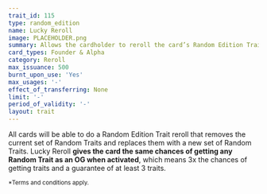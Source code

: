 ```yaml
---
trait_id: 115
type: random_edition
name: Lucky Reroll
image: PLACEHOLDER.png
summary: Allows the cardholder to reroll the card’s Random Edition Traits with the same chances as an OG.
card_types: Founder & Alpha
category: Reroll
max_issuance: 500
burnt_upon_use: 'Yes'
max_usages: '-'
effect_of_transferring: None
limit: '-'
period_of_validity: '-'
layout: trait
---
```



All cards will be able to do a Random Edition Trait reroll that removes the current set of Random Traits and replaces them with a new set of Random Traits. Lucky Reroll **gives the card the same chances of getting any Random Trait as an OG when activated**, which means 3x the chances of getting traits and a guarantee of at least 3 traits.

<small>*Terms and conditions apply.</small>